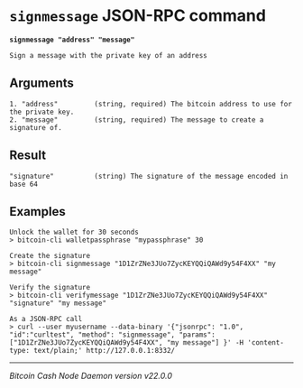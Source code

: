 `signmessage` JSON-RPC command
==============================

**`signmessage "address" "message"`**

```
Sign a message with the private key of an address
```

Arguments
---------

```
1. "address"         (string, required) The bitcoin address to use for the private key.
2. "message"         (string, required) The message to create a signature of.
```

Result
------

```
"signature"          (string) The signature of the message encoded in base 64
```

Examples
--------

```
Unlock the wallet for 30 seconds
> bitcoin-cli walletpassphrase "mypassphrase" 30

Create the signature
> bitcoin-cli signmessage "1D1ZrZNe3JUo7ZycKEYQQiQAWd9y54F4XX" "my message"

Verify the signature
> bitcoin-cli verifymessage "1D1ZrZNe3JUo7ZycKEYQQiQAWd9y54F4XX" "signature" "my message"

As a JSON-RPC call
> curl --user myusername --data-binary '{"jsonrpc": "1.0", "id":"curltest", "method": "signmessage", "params": ["1D1ZrZNe3JUo7ZycKEYQQiQAWd9y54F4XX", "my message"] }' -H 'content-type: text/plain;' http://127.0.0.1:8332/
```

***

*Bitcoin Cash Node Daemon version v22.0.0*
